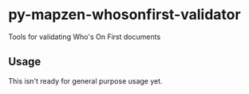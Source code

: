 # py-mapzen-whosonfirst-validator

Tools for validating Who's On First documents

## Usage

This isn't ready for general purpose usage yet.